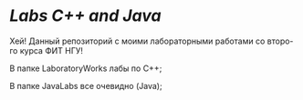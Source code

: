 ***Labs C++ and Java***
========================================

Хей! Данный репозиторий с моими лабораторными работами со второ-го курса ФИТ НГУ!

В папке LaboratoryWorks лабы по C++;

В папке JavaLabs все очевидно (Java);
